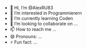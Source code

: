 - 👋 Hi, I’m @AlexRU83
- 👀 I’m interested in Programmierern
- 🌱 I’m currently learning Coden
- 💞️ I’m looking to collaborate on ...
- 📫 How to reach me ...
- 😄 Pronouns: ...
- ⚡ Fun fact: ...

<!---
AlexRU83/AlexRU83 is a ✨ special ✨ repository because its `README.md` (this file) appears on your GitHub profile.
You can click the Preview link to take a look at your changes.
--->
